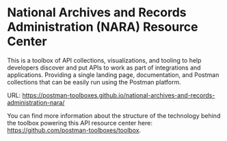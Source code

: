 # National Archives and Records Administration (NARA) Resource Center
This is a toolbox of API collections, visualizations, and tooling to help developers discover and put APIs to work as part of integrations and applications. Providing a single landing page, documentation, and Postman collections that can be easily run using the Postman platform.

URL: https://postman-toolboxes.github.io/national-archives-and-records-administration-nara/

You can find more information about the structure of the technology behind the toolbox powering this API resource center here: https://github.com/postman-toolboxes/toolbox.
